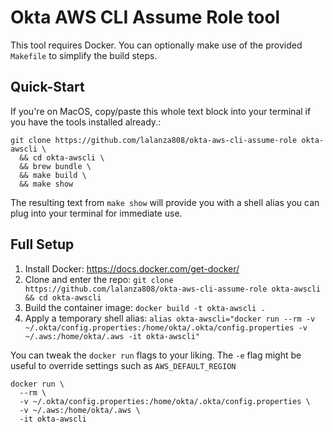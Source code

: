 # Okta AWS CLI Assume Role tool

This tool requires Docker. You can optionally make use of the provided `Makefile` to simplify the build steps.

## Quick-Start

If you're on MacOS, copy/paste this whole text block into your terminal if you have the tools installed already.:

```
git clone https://github.com/lalanza808/okta-aws-cli-assume-role okta-awscli \
  && cd okta-awscli \
  && brew bundle \
  && make build \
  && make show
```

The resulting text from `make show` will provide you with a shell alias you can plug into your terminal for immediate use.

## Full Setup

1. Install Docker: https://docs.docker.com/get-docker/
2. Clone and enter the repo: `git clone https://github.com/lalanza808/okta-aws-cli-assume-role okta-awscli && cd okta-awscli`
3. Build the container image: `docker build -t okta-awscli .`
4. Apply a temporary shell alias: `alias okta-awscli="docker run --rm -v ~/.okta/config.properties:/home/okta/.okta/config.properties -v ~/.aws:/home/okta/.aws -it okta-awscli"`


You can tweak the `docker run` flags to your liking. The `-e` flag might be useful to override settings such as `AWS_DEFAULT_REGION`

```
docker run \
  --rm \
  -v ~/.okta/config.properties:/home/okta/.okta/config.properties \
  -v ~/.aws:/home/okta/.aws \
  -it okta-awscli
```
